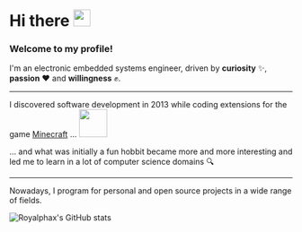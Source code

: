<h1>
  Hi there
  <img src="https://media.giphy.com/media/hvRJCLFzcasrR4ia7z/giphy.gif" width="30px"/>
</h1>

### Welcome to my profile! 

I'm an electronic embedded systems engineer, driven by **curiosity** ✨, **passion** ❤️ and **willingness** ✊.

<hr/>

I discovered software development in 2013 while coding extensions for the game [Minecraft](https://www.minecraft.net) ... <img src="https://media.giphy.com/media/RiUO0uRkmAMd5GFlx6/giphy.gif" width="50px"/>

... and what was initially a fun hobbit became more and more interesting and led me to learn in a lot of computer science domains 🔍

<hr/>

Nowadays, I program for personal and open source projects in a wide range of fields.

![Royalphax's GitHub stats](https://github-readme-stats.vercel.app/api/?username=royalphax&show_icons=true&title_color=fff&icon_color=79ff97&text_color=fff&bg_color=30,61A8FE,497EBF)



